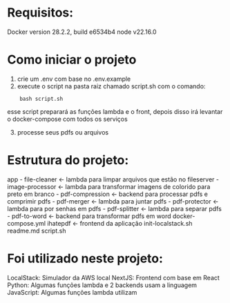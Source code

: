 # Requisitos:
Docker version 28.2.2, build e6534b4
node v22.16.0

# Como iniciar o projeto

1. crie um .env com base no .env.example
2. execute o script na pasta raiz chamado script.sh com o comando:

```command
    bash script.sh
```
esse script preparará as funções lambda e o front, depois disso irá levantar o docker-compose com todos os serviços

3. processe seus pdfs ou arquivos

# Estrutura do projeto:

app
    - file-cleaner <- lambda para limpar arquivos que estão no fileserver
    - image-processor <- lambda para transformar imagens de colorido para preto em branco
    - pdf-compression <- backend para processar pdfs e comprimir pdfs
    - pdf-merger <- lambda para juntar pdfs
    - pdf-protector <- lambda para por senhas em pdfs
    - pdf-splitter <- lambda para separar pdfs
    - pdf-to-word <- backend para transformar pdfs em word
docker-compose.yml
ihatepdf <- frontend da aplicação
init-localstack.sh
readme.md
script.sh

# Foi utilizado neste projeto:

LocalStack: Simulador da AWS local
NextJS: Frontend com base em React
Python: Algumas funções lambda e 2 backends usam a linguagem
JavaScript: Algumas funções lambda utilizam
